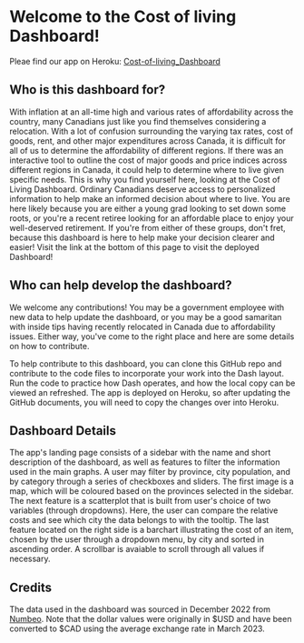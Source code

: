 # Welcome to the Cost of living Dashboard!

Pleae find our app on Heroku: [Cost-of-living_Dashboard](https://cost-of-living.herokuapp.com/)

## Who is this dashboard for?

With inflation at an all-time high and various rates of affordability across the country, many Canadians just like you find themselves considering a relocation. With a lot of confusion surrounding the varying tax rates, cost of goods, rent, and other major expenditures across Canada, it is difficult for all of us to determine the affordability of different regions. If there was an interactive tool to outline the cost of major goods and price indices across different regions in Canada, it could help to determine where to live given specific needs. This is why you find yourself here, looking at the Cost of Living Dashboard. Ordinary Canadians deserve access to personalized information to help make an informed decision about where to live. You are here likely because you are either a young grad looking to set down some roots, or you're a recent retiree looking for an affordable place to enjoy your well-deserved retirement. If you're from either of these groups, don't fret, because this dashboard is here to help make your decision clearer and easier! Visit the link at the bottom of this page to visit the deployed Dashboard!

## Who can help develop the dashboard?

We welcome any contributions! You may be a government employee with new data to help update the dashboard, or you may be a good samaritan with inside tips having recently relocated in Canada due to affordability issues. Either way, you've come to the right place and here are some details on how to contribute.

To help contribute to this dashboard, you can clone this GitHub repo and contribute to the code files to incorporate your work into the Dash layout. Run the code to practice how Dash operates, and how the local copy can be viewed an refreshed. The app is deployed on Heroku, so after updating the GitHub documents, you will need to copy the changes over into Heroku.

## Dashboard Details

The app's landing page consists of a sidebar with the name and short description of the dashboard, as well as features to filter the information used in the main graphs. A user may filter by province, city population, and by category through a series of checkboxes and sliders. The first image is a map, which will be coloured based on the provinces selected in the sidebar. The next feature is a scatterplot that is built from user's choice of two variables (through dropdowns). Here, the user can compare the relative costs and see which city the data belongs to with the tooltip. The last feature located on the right side is a barchart illustrating the cost of an item, chosen by the user through a dropdown menu, by city and sorted in ascending order. A scrollbar is avaiable to scroll through all values if necessary.

## Credits

The data used in the dashboard was sourced in December 2022 from [Numbeo](https://www.numbeo.com/). Note that the dollar values were originally in $USD and have been converted to $CAD using the average exchange rate in March 2023.
